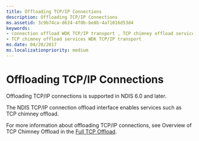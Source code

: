```yaml
---
title: Offloading TCP/IP Connections
description: Offloading TCP/IP Connections
ms.assetid: 3c9b74ca-d624-4f0b-be8b-4a71016d53d4
keywords:
- connection offload WDK TCP/IP transport , TCP chimney offload services
- TCP chimney offload services WDK TCP/IP transport
ms.date: 04/20/2017
ms.localizationpriority: medium
---
```


# Offloading TCP/IP Connections





Offloading TCP/IP connections is supported in NDIS 6.0 and later.

The NDIS TCP/IP connection offload interface enables services such as TCP chimney offload.

For more information about offloading TCP/IP connections, see Overview of TCP Chimney Offload in the [Full TCP Offload](full-tcp-offload.md).

 

 





